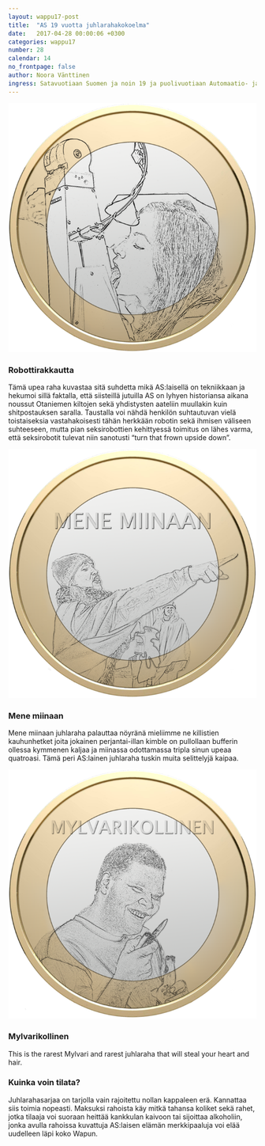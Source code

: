 ```yaml
---
layout: wappu17-post
title:  "AS 19 vuotta juhlarahakokoelma"
date:   2017-04-28 00:00:06 +0300
categories: wappu17
number: 28
calendar: 14
no_frontpage: false
author: Noora Vänttinen
ingress: Satavuotiaan Suomen ja noin 19 ja puolivuotiaan Automaatio- ja systeemitekniikan killan kunniaksi GT:n toimitus on suunnitellut AS:lle aivan ikiomat juhlarahat, jotka kuvaavat AS:n lähivuosien merkkitapahtumia juhlaan sopivalla arvokkuudella.
---
```


![Robottirakkautta](/static/2017-wappu/raha1.png)

### Robottirakkautta
Tämä upea raha kuvastaa sitä suhdetta mikä AS:laisellä on tekniikkaan ja hekumoi sillä faktalla, että siisteillä jutuilla AS on lyhyen historiansa aikana noussut Otaniemen kiltojen sekä yhdistysten aateliin muullakin kuin shitpostauksen saralla. Taustalla voi nähdä henkilön suhtautuvan vielä toistaiseksia vastahakoisesti tähän herkkään robotin sekä ihmisen väliseen suhteeseen, mutta pian seksirobottien kehittyessä toimitus on lähes varma, että seksirobotit tulevat niin sanotusti “turn that frown upside down”.

![Mene miinaan](/static/2017-wappu/raha2.png)

### Mene miinaan
Mene miinaan juhlaraha palauttaa nöyränä mieliimme ne killistien kauhunhetket joita jokainen perjantai-illan kimble on pullollaan bufferin ollessa kymmenen kaljaa ja miinassa odottamassa tripla sinun upeaa quatroasi. Tämä peri AS:lainen juhlaraha tuskin muita selittelyjä kaipaa.

![Mylvarikollinen](/static/2017-wappu/raha3.png)

### Mylvarikollinen
This is the rarest Mylvari and rarest juhlaraha that will steal your heart and hair.

### Kuinka voin tilata?
Juhlarahasarjaa on tarjolla vain rajoitettu nollan kappaleen erä. Kannattaa siis toimia nopeasti. Maksuksi rahoista käy mitkä tahansa koliket sekä rahet, jotka tilaaja voi suoraan heittää kankkulan kaivoon tai sijoittaa alkoholiin, jonka avulla rahoissa kuvattuja AS:laisen elämän merkkipaaluja voi elää uudelleen läpi koko Wapun.